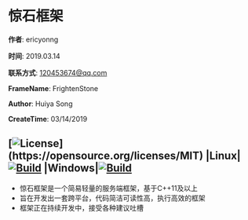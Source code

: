 # 惊石框架

**作者**: ericyonng

**时间**: 2019.03.14

**联系方式**: <120453674@qq.com>

**FrameName**: FrightenStone

**Author**: Huiya Song

**CreateTime**: 03/14/2019

[![License](https://img.shields.io/github/license/ericyonng/FrightenStone.svg?style=popout "https://shields.io/category/license")](https://opensource.org/licenses/MIT) 
|**Linux**| [![Build](https://travis-ci.com/ericyonng/FrightenStone.svg?branch=master)](http://travis-ci.com)
|**Windows**|[![Build](https://ci.appveyor.com/api/projects/status/l9um5wrap00ndvf8?svg=true)](https://ci.appveyor.com)
--------

* 惊石框架是一个简易轻量的服务端框架，基于C++11及以上
* 旨在开发出一套跨平台，代码简洁可读性高，执行高效的框架
* 框架正在持续开发中，接受各种建议吐槽

